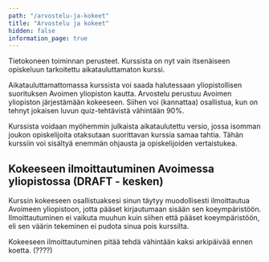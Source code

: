 ```yaml
---
path: "/arvostelu-ja-kokeet"
title: "Arvostelu ja kokeet"
hidden: false
information_page: true
---
```


Tietokoneen toiminnan perusteet. Kurssista on nyt vain itsenäiseen opiskeluun tarkoitettu aikatauluttamaton kurssi. 

Aikatauluttamattomassa kurssista voi saada halutessaan yliopistollisen suorituksen Avoimen yliopiston kautta. Arvostelu perustuu Avoimen yliopiston järjestämään kokeeseen. Siihen voi (kannattaa) osallistua, kun on tehnyt jokaisen luvun quiz-tehtävistä vähintään 90%.

Kurssista voidaan myöhemmin julkaista aikataulutettu versio, jossa isomman joukon opiskelijoita otaksutaan suorittavan kurssia samaa tahtia. Tähän kurssiin voi sisältyä enemmän ohjausta ja opiskelijoiden vertaistukea.

## Kokeeseen ilmoittautuminen Avoimessa yliopistossa (DRAFT - kesken)

Kurssin kokeeseen osallistuaksesi sinun täytyy muodollisesti ilmoittautua Avoimeen yliopistoon, jotta pääset kirjautumaan sisään sen koeympäristöön. Ilmoittautuminen ei vaikuta muuhun kuin siihen että pääset koeympäristöön, eli sen väärin tekeminen ei pudota sinua pois kurssilta.

Kokeeseen ilmoittautuminen pitää tehdä vähintään kaksi arkipäivää ennen koetta. (????)
